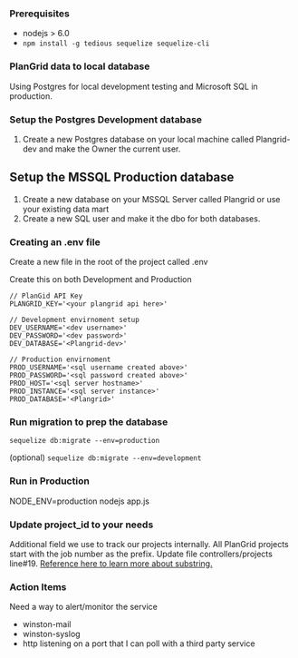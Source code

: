### Prerequisites

* nodejs > 6.0
* ```npm install -g tedious sequelize sequelize-cli```

### PlanGrid data to local database

Using Postgres for local development testing and Microsoft SQL in production.

### Setup the Postgres Development database
1. Create a new Postgres database on your local machine called Plangrid-dev and make the Owner the current user.

## Setup the MSSQL Production database
1. Create a new database on your MSSQL Server called Plangrid or use your existing data mart
2. Create a new SQL user and make it the dbo for both databases.

### Creating an .env file

Create a new file in the root of the project called .env

Create this on both Development and Production

```
// PlanGid API Key
PLANGRID_KEY='<your plangrid api here>'

// Development envirnoment setup
DEV_USERNAME='<dev username>'
DEV_PASSWORD='<dev password>'
DEV_DATABASE='<Plangrid-dev>'

// Production envirnoment
PROD_USERNAME='<sql username created above>'
PROD_PASSWORD='<sql password created above>'
PROD_HOST='<sql server hostname>'
PROD_INSTANCE='<sql server instance>'
PROD_DATABASE='<Plangrid>'

```

### Run migration to prep the database
``` sequelize db:migrate --env=production ```

(optional)
``` sequelize db:migrate --env=development ```


### Run in Production
NODE_ENV=production nodejs app.js 

### Update project_id to your needs

Additional field we use to track our projects internally.  All PlanGrid projects start with the job number as the prefix.  Update file controllers/projects line#19.  [Reference here to learn more about substring.](https://developer.mozilla.org/en-US/docs/Web/JavaScript/Reference/Global_Objects/String/substring)

### Action Items
Need a way to alert/monitor the service
*  winston-mail
*  winston-syslog
*  http listening on a port that I can poll with a third party service